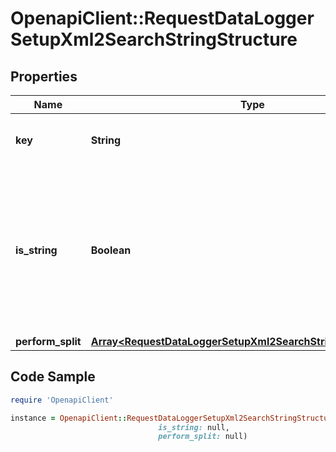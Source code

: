 # OpenapiClient::RequestDataLoggerSetupXml2SearchStringStructure

## Properties

Name | Type | Description | Notes
------------ | ------------- | ------------- | -------------
**key** | **String** | XML key containing parent attribute | 
**is_string** | **Boolean** | Flag for selecting if parent value is the entire string contained in the provided XML Key.  If set to true performSplit must be defined | 
**perform_split** | [**Array&lt;RequestDataLoggerSetupXml2SearchStringStructureSplit&gt;**](RequestDataLoggerSetupXml2SearchStringStructureSplit.md) |  | 

## Code Sample

```ruby
require 'OpenapiClient'

instance = OpenapiClient::RequestDataLoggerSetupXml2SearchStringStructure.new(key: null,
                                 is_string: null,
                                 perform_split: null)
```


